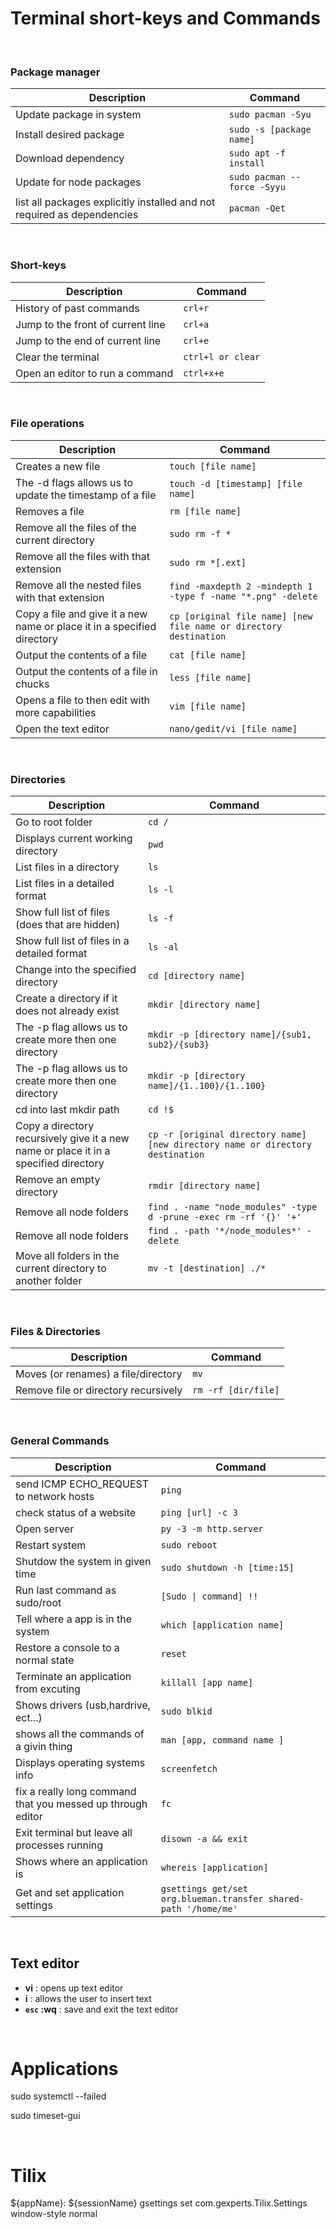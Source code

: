 # Terminal short-keys and Commands

&nbsp;

### Package manager

| Description              | Command                       |
| ------------------------ | ----------------------------- |
| Update package in system | `sudo pacman -Syu`            |
| Install desired package  | `sudo -s [package name]` |
| Download dependency      | `sudo apt -f install`         |
| Update for node packages | `sudo pacman --force -Syyu`   |
| list all packages explicitly installed and not required as dependencies | `pacman -Qet`   |


&nbsp;

### Short-keys

| Description                       | Command           |
| --------------------------------- | ----------------- |
| History of past commands          | `crl+r`           |
| Jump to the front of current line | `crl+a`           |
| Jump to the end of current line   | `crl+e`           |
| Clear the terminal                | `ctrl+l or clear` |
| Open an editor to run a command   | `ctrl+x+e`        |

&nbsp;

### File operations

| Description                                                             | Command                                                           |
| ----------------------------------------------------------------------- | ----------------------------------------------------------------- |
| Creates a new file                                                      | `touch [file name]`                                               |
| The -d flags allows us to update the timestamp of a file                | `touch -d [timestamp] [file name]`                                |
| Removes a file                                                          | `rm [file name]`                                                  |
| Remove all the files of the current directory                           | `sudo rm -f *`                                                    |
| Remove all the files with that extension                                | `sudo rm *[.ext]`                                                 |
| Remove all the nested files with that extension                         | `find -maxdepth 2 -mindepth 1 -type f -name "*.png" -delete`      |
| Copy a file and give it a new name or place it in a specified directory | `cp [original file name] [new file name or directory destination` |
| Output the contents of a file                                           | `cat [file name]`                                                 |
| Output the contents of a file in chucks                                 | `less [file name]`                                                |
| Opens a file to then edit with more capabilities                        | `vim [file name]`                                                 |
| Open the text editor                                                    | `nano/gedit/vi [file name]`                                       |

&nbsp;

### Directories

| Description                                                                          | Command                                                                        |
| ------------------------------------------------------------------------------------ | ------------------------------------------------------------------------------ |
| Go to root folder                                                                    | `cd /`                                                                         |
| Displays current working directory                                                   | `pwd`                                                                          |
| List files in a directory                                                            | `ls`                                                                           |
| List files in a detailed format                                                      | `ls -l`                                                                        |
| Show full list of files (does that are hidden)                                       | `ls -f`                                                                        |
| Show full list of files in a detailed format                                         | `ls -al`                                                                       |
| Change into the specified directory                                                  | `cd [directory name]`                                                          |
| Create a directory if it does not already exist                                      | `mkdir [directory name]`                                                       |
| The -p flag allows us to create more then one directory                              | `mkdir -p [directory name]/{sub1, sub2}/{sub3}`                                |
| The -p flag allows us to create more then one directory                              | `mkdir -p [directory name]/{1..100}/{1..100}`                                  |
| cd into last mkdir path                                                              | `cd !$`                                                                        |
| Copy a directory recursively give it a new name or place it in a specified directory | `cp -r [original directory name] [new directory name or directory destination` |
| Remove an empty directory                                                            | `rmdir [directory name]`                                                       |
| Remove all node folders                                                              | `find . -name "node_modules" -type d -prune -exec rm -rf '{}' '+'`             |
| Remove all node folders                                                              | `find . -path '*/node_modules*' -delete`                                       |
| Move all folders in the current directory to another folder                          | `mv -t [destination] ./*`                                                      |

&nbsp;

### Files & Directories

| Description                          | Command             |
| ------------------------------------ | ------------------- |
| Moves (or renames) a file/directory  | `mv`                |
| Remove file or directory recursively | `rm -rf [dir/file]` |

&nbsp;

### General Commands

| Description                                                 | Command                      |
| ----------------------------------------------------------- | ---------------------------- |
| send ICMP ECHO_REQUEST to network hosts                     | `ping`                       |
| check status of a website                                   | `ping [url] -c 3`            |
| Open server                                                 | `py -3 -m http.server`       |
| Restart system                                              | `sudo reboot`                |
| Shutdow the system in given time                            | `sudo shutdown -h [time:15]` |
| Run last command as sudo/root                               | `[Sudo \| command] !!`       |
| Tell where a app is in the system                           | `which [application name]`   |
| Restore a console to a normal state                         | `reset`                      |
| Terminate an application from excuting                      | `killall [app name]`         |
| Shows drivers (usb,hardrive, ect...)                        | `sudo blkid`                 |
| shows all the commands of a givin thing                     | `man [app, command name ]`   |
| Displays operating systems info                             | `screenfetch`                |
| fix a really long command that you messed up through editor | `fc`                         |
| Exit terminal but leave all processes running               | `disown -a && exit`          |
| Shows where an application is                               | `whereis [application]`      |
| Get and set  application settings                           | `gsettings get/set org.blueman.transfer shared-path '/home/me'`      |
&nbsp;

## Text editor

- **vi** : opens up text editor
- **i** : allows the user to insert text
- **`esc` :wq** : save and exit the text editor

&nbsp;

# Applications

sudo systemctl --failed

sudo timeset-gui

&nbsp;

# Tilix

${appName}: ${sessionName}
gsettings set com.gexperts.Tilix.Settings window-style normal
